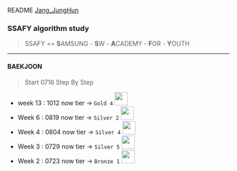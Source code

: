 README [Jang_JungHun](https://github.com/Doppio1101)



### SSAFY algorithm study

> SSAFY == <b>S</b>AMSUNG - <b>S</b>W -  <b>A</b>CADEMY - <b>F</b>OR - <b>Y</b>OUTH

---------------------------

#### BAEKJOON

> Start 0716
> Step By Step

- week 13 : 1012 now tier ->     `Gold 4`  <img src="https://static.solved.ac/tier_small/12.svg" width="30" height="30"/>
- Week 6 : 0819 now tier  ->  `Silver 2` <img src="https://static.solved.ac/tier_small/9.svg" width="30" height="30"/>
- Week 4 : 0804 now tier  ->  `Silver 4` <img src="https://static.solved.ac/tier_small/7.svg" width="30" height="30"/>
- Week 3 : 0729 now tier  ->  `Silver 5` <img src="https://d2gd6pc034wcta.cloudfront.net/tier/6.svg" width="30" height="30"/>
- Week 2 : 0723 now tier  ->  `Bronze 1` <img src="https://static.solved.ac/tier_small/5.svg" width="30" height="30"/>

